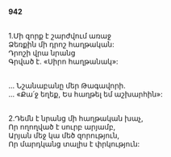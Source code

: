**942**

\
1.Մի զորք է շարժվում առաջ\
Ձեռքին մի դրոշ հաղթական:\
Դրոշի վրա նրանց\
Գրված է. «Սիրո հաղթանակ»:

\
 ... Նշանաբանը մեր Թագավորի.\
 ... «Քա՛ջ եղեք, Ես հաղթել եմ աշխարհին»:

\
2.Դեմն է նրանց մի հաղթական խաչ,\
Որ ողողված է սուրբ արյամբ,\
Արյան մեջ կա մեծ զորություն,\
Որ մարդկանց տալիս է փրկություն:
